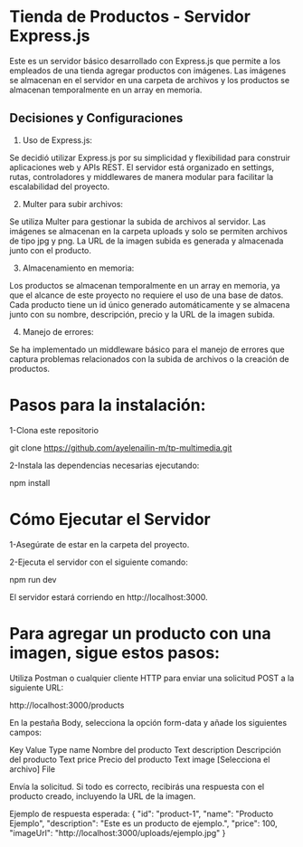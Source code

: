 # Tienda de Productos - Servidor Express.js

Este es un servidor básico desarrollado con Express.js que permite a los empleados de una tienda agregar productos con imágenes. Las imágenes se almacenan en el servidor en una carpeta de archivos y los productos se almacenan temporalmente en un array en memoria.

## Decisiones y Configuraciones

1. Uso de Express.js:

Se decidió utilizar Express.js por su simplicidad y flexibilidad para construir aplicaciones web y APIs REST.
El servidor está organizado en settings, rutas, controladores y middlewares de manera modular para facilitar la escalabilidad del proyecto.

2. Multer para subir archivos:

Se utiliza Multer para gestionar la subida de archivos al servidor. Las imágenes se almacenan en la carpeta uploads y solo se permiten archivos de tipo jpg y png.
La URL de la imagen subida es generada y almacenada junto con el producto.

3. Almacenamiento en memoria:

Los productos se almacenan temporalmente en un array en memoria, ya que el alcance de este proyecto no requiere el uso de una base de datos.
Cada producto tiene un id único generado automáticamente y se almacena junto con su nombre, descripción, precio y la URL de la imagen subida.

4. Manejo de errores:

Se ha implementado un middleware básico para el manejo de errores que captura problemas relacionados con la subida de archivos o la creación de productos.

# Pasos para la instalación:

1-Clona este repositorio 

git clone https://github.com/ayelenailin-m/tp-multimedia.git

2-Instala las dependencias necesarias ejecutando:

npm install

# Cómo Ejecutar el Servidor

1-Asegúrate de estar en la carpeta del proyecto.

2-Ejecuta el servidor con el siguiente comando:

npm run dev

El servidor estará corriendo en http://localhost:3000.

# Para agregar un producto con una imagen, sigue estos pasos:

Utiliza Postman o cualquier cliente HTTP para enviar una solicitud POST a la siguiente URL:

http://localhost:3000/products

En la pestaña Body, selecciona la opción form-data y añade los siguientes campos:

Key Value Type
name Nombre del producto Text
description Descripción del producto Text
price Precio del producto Text
image [Selecciona el archivo] File

Envía la solicitud. Si todo es correcto, recibirás una respuesta con el producto creado, incluyendo la URL de la imagen.

Ejemplo de respuesta esperada:
{
"id": "product-1",
"name": "Producto Ejemplo",
"description": "Este es un producto de ejemplo.",
"price": 100,
"imageUrl": "http://localhost:3000/uploads/ejemplo.jpg"
}